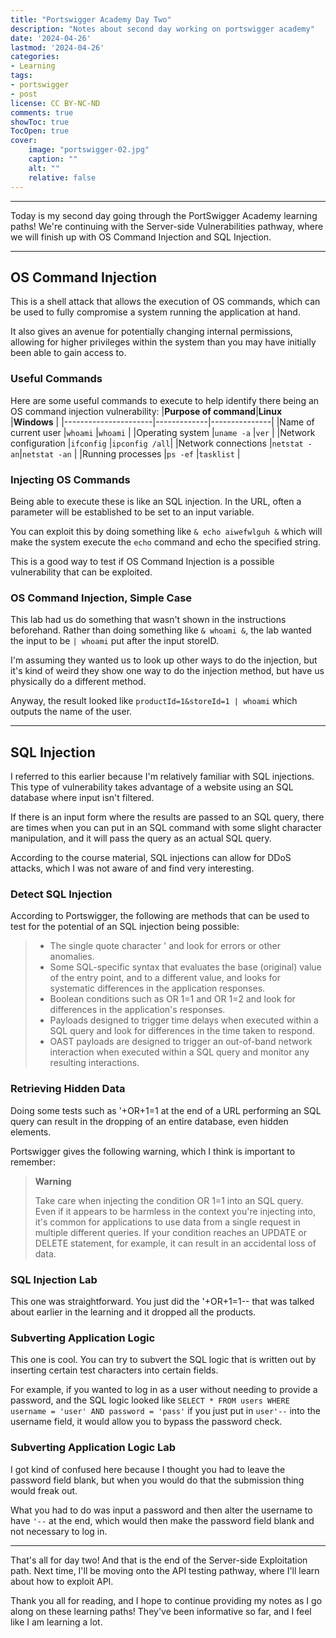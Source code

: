 ```yaml
---
title: "Portswigger Academy Day Two"
description: "Notes about second day working on portswigger academy"
date: '2024-04-26'
lastmod: '2024-04-26'
categories:
- Learning
tags:
- portswigger
- post
license: CC BY-NC-ND
comments: true
showToc: true 
TocOpen: true
cover:
    image: "portswigger-02.jpg"
    caption: ""
    alt: ""
    relative: false
---
```


---

Today is my second day going through the PortSwigger Academy learning paths! We're continuing with the Server-side Vulnerabilities pathway, where we will finish up with OS Command Injection and SQL Injection.

---

## OS Command Injection
This is a shell attack that allows the execution of OS commands, which can be used to fully compromise a system running the application at hand. 

It also gives an avenue for potentially changing internal permissions, allowing for higher privileges within the system than you may have initially been able to gain access to.

### Useful Commands
Here are some useful commands to execute to help identify there being an OS command injection vulnerability:
|**Purpose of command**|**Linux**    |**Windows**    |
|----------------------|-------------|---------------|
|Name of current user  |`whoami`     |`whoami`       |
|Operating system      |`uname -a`   |`ver`          |
|Network configuration |`ifconfig`   |`ipconfig /all`|
|Network connections   |`netstat -an`|`netstat -an`  |
|Running processes     |`ps -ef`     |`tasklist`     |

### Injecting OS Commands
Being able to execute these is like an SQL injection. In the URL, often a parameter will be established to be set to an input variable. 

You can exploit this by doing something like `& echo aiwefwlguh &` which will make the system execute the `echo` command and echo the specified string. 

This is a good way to test if OS Command Injection is a possible vulnerability that can be exploited.

### OS Command Injection, Simple Case
This lab had us do something that wasn't shown in the instructions beforehand. Rather than doing something like `& whoami &`, the lab wanted the input to be `| whoami` put after the input storeID.

I'm assuming they wanted us to look up other ways to do the injection, but it's kind of weird they show one way to do the injection method, but have us physically do a different method.

Anyway, the result looked like `productId=1&storeId=1 | whoami` which outputs the name of the user.

---

## SQL Injection
I referred to this earlier because I'm relatively familiar with SQL injections. This type of vulnerability takes advantage of a website using an SQL database where input isn't filtered.

If there is an input form where the results are passed to an SQL query, there are times when you can put in an SQL command with some slight character manipulation, and it will pass the query as an actual SQL query.

According to the course material, SQL injections can allow for DDoS attacks, which I was not aware of and find very interesting.

### Detect SQL Injection
According to Portswigger, the following are methods that can be used to test for the potential of an SQL injection being possible:

> - The single quote character ' and look for errors or other anomalies.
> - Some SQL-specific syntax that evaluates the base (original) value of the entry point, and to a different value, and looks for systematic differences in the application responses.
> - Boolean conditions such as OR 1=1 and OR 1=2 and look for differences in the application's responses.
> - Payloads designed to trigger time delays when executed within a SQL query and look for differences in the time taken to respond.
> - OAST payloads are designed to trigger an out-of-band network interaction when executed within a SQL query and monitor any resulting interactions.

### Retrieving Hidden Data
Doing some tests such as '+OR+1=1 at the end of a URL performing an SQL query can result in the dropping of an entire database, even hidden elements.

Portswigger gives the following warning, which I think is important to remember:

> **Warning**
>
> Take care when injecting the condition OR 1=1 into an SQL query. Even if it appears to be harmless in the context you're injecting into, it's common for applications to use data from a single request in multiple different queries. If your condition reaches an UPDATE or DELETE statement, for example, it can result in an accidental loss of data.  

### SQL Injection Lab
This one was straightforward. You just did the '+OR+1=1-- that was talked about earlier in the learning and it dropped all the products.

### Subverting Application Logic
This one is cool. You can try to subvert the SQL logic that is written out by inserting certain test characters into certain fields.

For example, if you wanted to log in as a user without needing to provide a password, and the SQL logic looked like `SELECT * FROM users WHERE username = 'user' AND password = 'pass'` if you just put in `user'--` into the username field, it would allow you to bypass the password check.

### Subverting Application Logic Lab
I got kind of confused here because I thought you had to leave the password field blank, but when you would do that the submission thing would freak out.

What you had to do was input a password and then alter the username to have `'--` at the end, which would then make the password field blank and not necessary to log in.

---

That's all for day two! And that is the end of the Server-side Exploitation path. Next time, I'll be moving onto the API testing pathway, where I'll learn about how to exploit API.

Thank you all for reading, and I hope to continue providing my notes as I go along on these learning paths! They've been informative so far, and I feel like I am learning a lot.


